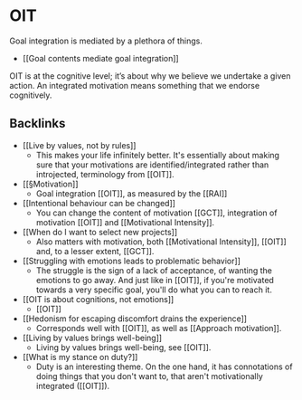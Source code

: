 # OIT
Goal integration is mediated by a plethora of things.

* [[Goal contents mediate goal integration]]

OIT is at the cognitive level; it’s about why we believe we undertake a given action. An integrated motivation means something that we endorse cognitively. 

## Backlinks
* [[Live by values, not by rules]]
	* This makes your life infinitely better. It's essentially about making sure that your motivations are identified/integrated rather than introjected, terminology from [[OIT]].
* [[§Motivation]]
	* Goal integration [[OIT]], as measured by the [[RAI]]
* [[Intentional behaviour can be changed]]
	* You can change the content of motivation [[GCT]], integration of motivation [[OIT]] and [[Motivational Intensity]].
* [[When do I want to select new projects]]
	* Also matters with motivation, both [[Motivational Intensity]], [[OIT]] and, to a lesser extent, [[GCT]].
* [[Struggling with emotions leads to problematic behavior]]
	* The struggle is the sign of a lack of acceptance, of wanting the emotions to go away. And just like in [[OIT]], if you're motivated towards a very specific goal, you'll do what you can to reach it.
* [[OIT is about cognitions, not emotions]]
	* [[OIT]]
* [[Hedonism for escaping discomfort drains the experience]]
	* Corresponds well with [[OIT]], as well as [[Approach motivation]].
* [[Living by values brings well-being]]
	* Living by values brings well-being, see [[OIT]].
* [[What is my stance on duty?]]
	* Duty is an interesting theme. On the one hand, it has connotations of doing things that you don't want to, that aren't motivationally integrated ([[OIT]]).

<!-- #Life -->

<!-- {BearID:BB9C1CED-AB1D-4486-8A17-AE908975EE16-15756-0000130423A8BA24} -->
